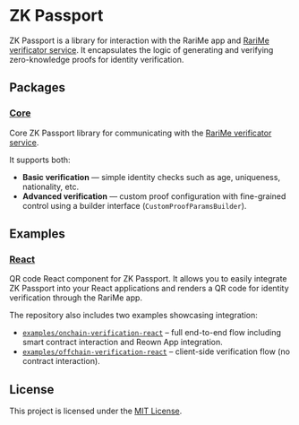 # ZK Passport

ZK Passport is a library for interaction with the RariMe app and [RariMe verificator service](https://github.com/rarimo/verificator-svc). It encapsulates the logic of generating and verifying zero-knowledge proofs for identity verification.

## Packages

### [Core](./packages/core/README.md)

Core ZK Passport library for communicating with the [RariMe verificator service](https://github.com/rarimo/verificator-svc).

It supports both:

- **Basic verification** — simple identity checks such as age, uniqueness, nationality, etc.
- **Advanced verification** — custom proof configuration with fine-grained control using a builder interface (`CustomProofParamsBuilder`).

## Examples

### [React](./packages/react/README.md)

QR code React component for ZK Passport. It allows you to easily integrate ZK Passport into your React applications and renders a QR code for identity verification through the RariMe app.

The repository also includes two examples showcasing integration:

- [`examples/onchain-verification-react`](./examples/onchain-verification-react) – full end-to-end flow including smart contract interaction and Reown App integration.
- [`examples/offchain-verification-react`](./examples/offchain-verification-react) – client-side verification flow (no contract interaction).

## License

This project is licensed under the [MIT License](./LICENSE).
